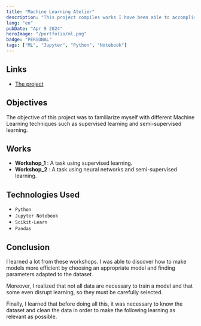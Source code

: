 ```yaml
---
title: "Machine Learning Atelier"
description: "This project compiles works I have been able to accomplish as part of my courses to familiarize myself with Machine Learning and its learning methods."
lang: "en"
pubDate: "Apr 9 2024"
heroImage: "/portfolio/ml.png"
badge: "PERSONAL"
tags: ["ML", "Jupyter", "Python", "Notebook"]
---
```


## **Links**

- [The project](https://github.com/IssamSisbane/machine-learning-atelier)

## **Objectives**

The objective of this project was to familiarize myself with different Machine Learning techniques such as supervised learning and semi-supervised learning.

## Works
* **Workshop_1** : A task using supervised learning.
* **Workshop_2** : A task using neural networks and semi-supervised learning.

## **Technologies Used**

- `Python`
- `Jupyter Notebook`
- `Scikit-Learn`
- `Pandas`

## **Conclusion**

I learned a lot from these workshops. I was able to discover how to make models more efficient by choosing an appropriate model and finding parameters adapted to the dataset.

Moreover, I realized that not all data are necessary to train a model and that some even disrupt learning, so they must be carefully selected.

Finally, I learned that before doing all this, it was necessary to know the dataset and clean the data in order to make the following learning as relevant as possible.
